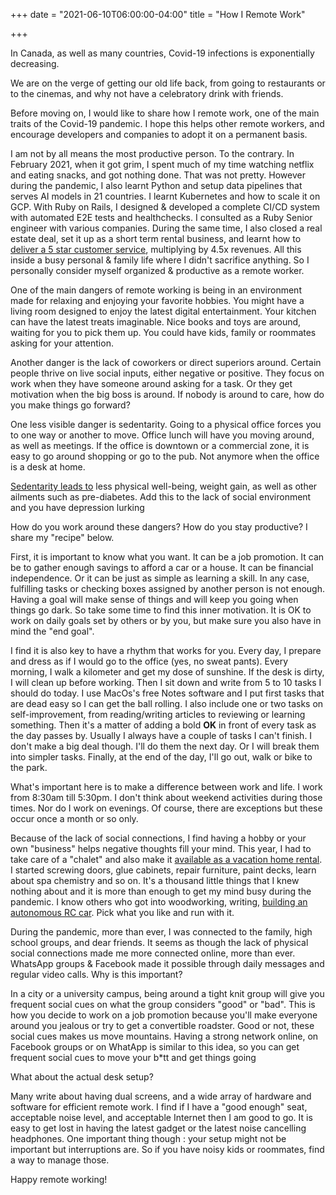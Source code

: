 +++
date = "2021-06-10T06:00:00-04:00"
title = "How I Remote Work"

+++

In Canada, as well as many countries, Covid-19 infections is exponentially decreasing.

We are on the verge of getting our old life back, from going to restaurants or to the cinemas, and why not have a celebratory drink with friends.

Before moving on, I would like to share how I remote work, one of the main traits of the Covid-19 pandemic. I hope this helps other remote workers, and encourage developers and companies to adopt it on a permanent basis.

I am not by all means the most productive person. To the contrary. In February 2021, when it got grim, I spent much of my time watching netflix and eating snacks, and got nothing done. That was not pretty. However during the pandemic, I also learnt Python and setup data  pipelines that serves AI models in 21 countries. I learnt Kubernetes and how to scale it on GCP. With Ruby on Rails, I designed & developed a complete CI/CD system with automated E2E tests and healthchecks. I consulted as a Ruby Senior engineer with various companies. During the same time, I also closed a real estate deal, set it up as a short term rental business, and learnt how to [deliver a 5 star customer service](https://www.airbnb.ca/rooms/38450385?preview_for_ml=true), multiplying by 4.5x revenues. All this inside a busy personal & family life where I didn't sacrifice anything. So I personally consider myself organized & productive as a remote worker.

One of the main dangers of remote working is being in an environment made for relaxing and enjoying your favorite hobbies. You might have a living room designed to enjoy the latest digital entertainment. Your kitchen can have the latest treats imaginable. Nice books and toys are around, waiting for you to pick them up. You could have kids, family or roommates asking for your attention.

Another danger is the lack of coworkers or direct superiors around. Certain people thrive on live social inputs, either negative or positive. They focus on work when they have someone around asking for a task. Or they get motivation when the big boss is around. If nobody is around to care, how do you make things go forward?

One less visible danger is sedentarity. Going to a physical office forces you to one way or another to move. Office lunch will have you moving around, as well as meetings. If the office is downtown or a commercial zone, it is easy to go around shopping or go to the pub. Not anymore when the office is a desk at home.

[Sedentarity leads to](https://outcomereference.com/causes/102) less physical well-being, weight gain, as well as other ailments such as pre-diabetes. Add this to the lack of social environment and you have depression lurking

How do you work around these dangers? How do you stay productive? I share my "recipe" below.

First, it is important to know what you want. It can be a job promotion. It can be to gather enough savings to afford a car or a house. It can be financial independence. Or it can be just as simple as learning a skill. In any case, fulfilling tasks or checking boxes assigned by another person is not enough. Having a goal will make sense of things and will keep you going when things go dark. So take some time to find this inner motivation. It is OK to work on daily goals set by others or by you, but make sure you also have in mind the "end goal".

I find it is also key to have a rhythm that works for you. Every day, I prepare and dress as if I would go to the office (yes, no sweat pants). Every morning, I walk a kilometer and get my dose of sunshine. If the desk is dirty, I will clean up before working. Then I sit down and write from 5 to 10 tasks I should do today. I use MacOs's free Notes software and I put first tasks that are dead easy so I can get the ball rolling. I also include one or two tasks on self-improvement, from reading/writing articles to reviewing or learning something. Then it's a matter of adding a bold **OK** in front of every task as the day passes by. Usually I always have a couple of tasks I can't finish. I don't make a big deal though. I'll do them the next day. Or I will break them into simpler tasks. Finally, at the end of the day, I'll go out, walk or bike to the park.

What's important here is to make a difference between work and life. I work from 8:30am till 5:30pm. I don't think about weekend activities during those times. Nor do I work on evenings. Of course, there are exceptions but these occur once a month or so only.

Because of the lack of social connections, I find having a hobby or your own "business" helps negative thoughts fill your mind. This year, I had to take care of a "chalet" and also make it [available as a vacation home rental](https://studiozenkai.com/post/airbnb-vacation-home/). I started screwing doors, glue cabinets, repair furniture, paint decks, learn about spa chemistry and so on. It's a thousand little things that I knew nothing about and it is more than enough to get my mind busy during the pandemic. I know others who got into woodworking, writing, [building an autonomous RC car](https://studiozenkai.com/post/autonomous-rc-car/). Pick what you like and run with it.

During the pandemic, more than ever, I was connected to the family, high school groups, and dear friends. It seems as though the lack of physical social connections made me more connected online, more than ever. WhatsApp groups & Facebook made it possible through daily messages and regular video calls. Why is this important?

In a city or a university campus, being around a tight knit group will give you frequent social cues on what the group considers "good" or "bad". This is how you decide to work on a job promotion because you'll make everyone around you jealous or try to get a convertible roadster. Good or not, these social cues makes us move mountains. Having a strong network online, on Facebook groups or on WhatApp is similar to this idea, so you can get frequent social cues to move your b*tt and get things going

What about the actual desk setup?

Many write about having dual screens, and a wide array of hardware and software for efficient remote work. I find if I have a "good enough" seat, acceptable noise level, and acceptable Internet then I am good to go. It is easy to get lost in having the latest gadget or the latest noise cancelling headphones. One important thing though : your setup might not be important but interruptions are. So if you have noisy kids or roommates, find a way to manage those.

Happy remote working!


